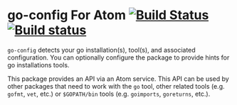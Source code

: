 # go-config For Atom [![Build Status](https://travis-ci.org/joefitzgerald/go-config.svg)](https://travis-ci.org/joefitzgerald/go-config) [![Build status](https://ci.appveyor.com/api/projects/status/sh7nepkf0cvt7r6j?svg=true)](https://ci.appveyor.com/project/joefitzgerald/go-config)

`go-config` detects your go installation(s), tool(s), and associated configuration. You can optionally configure the package to provide hints for go installations tools.

This package provides an API via an Atom service. This API can be used by other packages that need to work with the `go` tool, other related tools (e.g. `gofmt`, `vet`, etc.) or `$GOPATH/bin` tools (e.g. `goimports`, `goreturns`, etc.).
